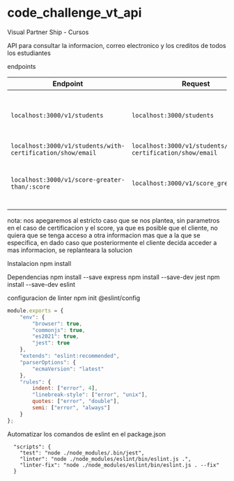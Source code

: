 # code_challenge_vt_api
Visual Partner Ship - Cursos

API para consultar la informacion, correo electronico y los creditos de todos los estudiantes

endpoints 

| Endpoint | Request | Response |
|---|---|---|
| `localhost:3000/v1/students` | `localhost:3000/students` | `[{"id": "6264d5d89f1df827eb84bb23","name": "Warren","email": "Todd@visualpartnership.xyz","credits": 508,"enrollments": ["Visual Thinking Intermedio","Visual Thinking Avanzado"], ...]` |
| `localhost:3000/v1/students/with-certification/show/email` | `localhost:3000/v1/students/with-certification/show/email` | `[{email: "Todd@visualpartnership.xyz"}, ....]` |
| `localhost:3000/v1/score-greater-than/:score` | `localhost:3000/v1/score_greater_than` | `[{"id": "6264d5d89f1df827eb84bb23","name": "Warren","email": "Todd@visualpartnership.xyz","credits": 508,"enrollments": ["Visual Thinking Intermedio","Visual Thinking Avanzado"], ...]` |

nota:
nos apegaremos al estricto caso que se nos plantea, sin parametros en el caso de certificacion y el score,
ya que es posible que el cliente, no quiera que se tenga acceso a otra informacion mas que a la que se especifica,
en dado caso que posteriormente el cliente decida acceder a mas informacion, se replanteara la solucion


Instalacion
npm install

Dependencias
npm install --save express
npm install --save-dev jest
npm install --save-dev eslint

configuracion de linter
npm init @eslint/config

```javascript
module.exports = {
    "env": {
        "browser": true,
        "commonjs": true,
        "es2021": true,
        "jest": true
    },
    "extends": "eslint:recommended",
    "parserOptions": {
        "ecmaVersion": "latest"
    },
    "rules": {
        indent: ["error", 4],
        "linebreak-style": ["error", "unix"],
        quotes: ["error", "double"],
        semi: ["error", "always"]
    }
};
```

Automatizar los comandos de eslint en el package.json
```
  "scripts": {
    "test": "node ./node_modules/.bin/jest",
    "linter": "node ./node_modules/eslint/bin/eslint.js .",
    "linter-fix": "node ./node_modules/eslint/bin/eslint.js . --fix"
  }
```
